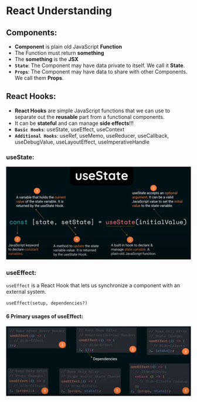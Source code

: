 # React Understanding

## Components:
- **Component** is plain old JavaScript **Function**
- The Function must return **something**
- The **something** is the **JSX**
- **`State`**: The Component may have data private to itself. We call it **State**.
- **`Props`**: The Component may have data to share with other Components. We call them **Props**.

## React Hooks:
- **React Hooks** are simple JavaScript functions that we can use to separate out the **reusable** part from a functional components.
- It can be **stateful** and can manage **side effects**!!!
- **`Basic Hooks`**: useState, useEffect, useContext
- **`Additional Hooks`**: useRef, useMemo, useReducer, useCallback, useDebugValue, useLayoutEffect, useImperativeHandle

### **useState**:
![useState](../resources/useState.png)

### **useEffect**:
`useEffect` is a React Hook that lets us synchronize a component with an external system.

    useEffect(setup, dependencies?)
    
#### 6 Primary usages of **useEffect**:
![usges of useEffect](../resources/usage_of_useEffect.png)